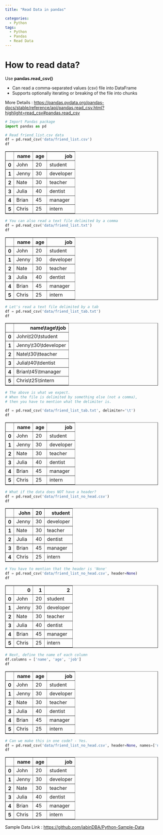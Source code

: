 ```yaml
---
title: "Read Data in pandas"

categories:
  - Python
tags:
  - Python
  - Pandas
  - Read Data
---
```


# How to read data?

Use **pandas.read_csv()**

- Can read a comma-separated values (csv) file into DataFrame
- Supports optionally iterating or breaking of the file into chunks

More Details : https://pandas.pydata.org/pandas-docs/stable/reference/api/pandas.read_csv.html?highlight=read_csv#pandas.read_csv


```python
# Import Pandas package
import pandas as pd
```


```python
# Read friend_list.csv data
df = pd.read_csv('data/friend_list.csv')
df
```




<div>
<style scoped>
    .dataframe tbody tr th:only-of-type {
        vertical-align: middle;
    }

    .dataframe tbody tr th {
        vertical-align: top;
    }

    .dataframe thead th {
        text-align: right;
    }
</style>
<table border="1" class="dataframe">
  <thead>
    <tr style="text-align: right;">
      <th></th>
      <th>name</th>
      <th>age</th>
      <th>job</th>
    </tr>
  </thead>
  <tbody>
    <tr>
      <th>0</th>
      <td>John</td>
      <td>20</td>
      <td>student</td>
    </tr>
    <tr>
      <th>1</th>
      <td>Jenny</td>
      <td>30</td>
      <td>developer</td>
    </tr>
    <tr>
      <th>2</th>
      <td>Nate</td>
      <td>30</td>
      <td>teacher</td>
    </tr>
    <tr>
      <th>3</th>
      <td>Julia</td>
      <td>40</td>
      <td>dentist</td>
    </tr>
    <tr>
      <th>4</th>
      <td>Brian</td>
      <td>45</td>
      <td>manager</td>
    </tr>
    <tr>
      <th>5</th>
      <td>Chris</td>
      <td>25</td>
      <td>intern</td>
    </tr>
  </tbody>
</table>
</div>




```python
# You can also read a text file delimited by a comma
df = pd.read_csv('data/friend_list.txt')
df
```




<div>
<style scoped>
    .dataframe tbody tr th:only-of-type {
        vertical-align: middle;
    }

    .dataframe tbody tr th {
        vertical-align: top;
    }

    .dataframe thead th {
        text-align: right;
    }
</style>
<table border="1" class="dataframe">
  <thead>
    <tr style="text-align: right;">
      <th></th>
      <th>name</th>
      <th>age</th>
      <th>job</th>
    </tr>
  </thead>
  <tbody>
    <tr>
      <th>0</th>
      <td>John</td>
      <td>20</td>
      <td>student</td>
    </tr>
    <tr>
      <th>1</th>
      <td>Jenny</td>
      <td>30</td>
      <td>developer</td>
    </tr>
    <tr>
      <th>2</th>
      <td>Nate</td>
      <td>30</td>
      <td>teacher</td>
    </tr>
    <tr>
      <th>3</th>
      <td>Julia</td>
      <td>40</td>
      <td>dentist</td>
    </tr>
    <tr>
      <th>4</th>
      <td>Brian</td>
      <td>45</td>
      <td>manager</td>
    </tr>
    <tr>
      <th>5</th>
      <td>Chris</td>
      <td>25</td>
      <td>intern</td>
    </tr>
  </tbody>
</table>
</div>




```python
# Let's read a text file delimited by a tab
df = pd.read_csv('data/friend_list_tab.txt')
df
```




<div>
<style scoped>
    .dataframe tbody tr th:only-of-type {
        vertical-align: middle;
    }

    .dataframe tbody tr th {
        vertical-align: top;
    }

    .dataframe thead th {
        text-align: right;
    }
</style>
<table border="1" class="dataframe">
  <thead>
    <tr style="text-align: right;">
      <th></th>
      <th>name\tage\tjob</th>
    </tr>
  </thead>
  <tbody>
    <tr>
      <th>0</th>
      <td>John\t20\tstudent</td>
    </tr>
    <tr>
      <th>1</th>
      <td>Jenny\t30\tdeveloper</td>
    </tr>
    <tr>
      <th>2</th>
      <td>Nate\t30\tteacher</td>
    </tr>
    <tr>
      <th>3</th>
      <td>Julia\t40\tdentist</td>
    </tr>
    <tr>
      <th>4</th>
      <td>Brian\t45\tmanager</td>
    </tr>
    <tr>
      <th>5</th>
      <td>Chris\t25\tintern</td>
    </tr>
  </tbody>
</table>
</div>




```python
# The above is what we expect.
# When the file is delimited by something else (not a comma),
# then you have to mention what the delimiter is.

df = pd.read_csv('data/friend_list_tab.txt', delimiter='\t')
df
```




<div>
<style scoped>
    .dataframe tbody tr th:only-of-type {
        vertical-align: middle;
    }

    .dataframe tbody tr th {
        vertical-align: top;
    }

    .dataframe thead th {
        text-align: right;
    }
</style>
<table border="1" class="dataframe">
  <thead>
    <tr style="text-align: right;">
      <th></th>
      <th>name</th>
      <th>age</th>
      <th>job</th>
    </tr>
  </thead>
  <tbody>
    <tr>
      <th>0</th>
      <td>John</td>
      <td>20</td>
      <td>student</td>
    </tr>
    <tr>
      <th>1</th>
      <td>Jenny</td>
      <td>30</td>
      <td>developer</td>
    </tr>
    <tr>
      <th>2</th>
      <td>Nate</td>
      <td>30</td>
      <td>teacher</td>
    </tr>
    <tr>
      <th>3</th>
      <td>Julia</td>
      <td>40</td>
      <td>dentist</td>
    </tr>
    <tr>
      <th>4</th>
      <td>Brian</td>
      <td>45</td>
      <td>manager</td>
    </tr>
    <tr>
      <th>5</th>
      <td>Chris</td>
      <td>25</td>
      <td>intern</td>
    </tr>
  </tbody>
</table>
</div>




```python
# What if the data does NOT have a header?
df = pd.read_csv('data/friend_list_no_head.csv')
df
```




<div>
<style scoped>
    .dataframe tbody tr th:only-of-type {
        vertical-align: middle;
    }

    .dataframe tbody tr th {
        vertical-align: top;
    }

    .dataframe thead th {
        text-align: right;
    }
</style>
<table border="1" class="dataframe">
  <thead>
    <tr style="text-align: right;">
      <th></th>
      <th>John</th>
      <th>20</th>
      <th>student</th>
    </tr>
  </thead>
  <tbody>
    <tr>
      <th>0</th>
      <td>Jenny</td>
      <td>30</td>
      <td>developer</td>
    </tr>
    <tr>
      <th>1</th>
      <td>Nate</td>
      <td>30</td>
      <td>teacher</td>
    </tr>
    <tr>
      <th>2</th>
      <td>Julia</td>
      <td>40</td>
      <td>dentist</td>
    </tr>
    <tr>
      <th>3</th>
      <td>Brian</td>
      <td>45</td>
      <td>manager</td>
    </tr>
    <tr>
      <th>4</th>
      <td>Chris</td>
      <td>25</td>
      <td>intern</td>
    </tr>
  </tbody>
</table>
</div>




```python
# You have to mention that the header is 'None'
df = pd.read_csv('data/friend_list_no_head.csv', header=None)
df
```




<div>
<style scoped>
    .dataframe tbody tr th:only-of-type {
        vertical-align: middle;
    }

    .dataframe tbody tr th {
        vertical-align: top;
    }

    .dataframe thead th {
        text-align: right;
    }
</style>
<table border="1" class="dataframe">
  <thead>
    <tr style="text-align: right;">
      <th></th>
      <th>0</th>
      <th>1</th>
      <th>2</th>
    </tr>
  </thead>
  <tbody>
    <tr>
      <th>0</th>
      <td>John</td>
      <td>20</td>
      <td>student</td>
    </tr>
    <tr>
      <th>1</th>
      <td>Jenny</td>
      <td>30</td>
      <td>developer</td>
    </tr>
    <tr>
      <th>2</th>
      <td>Nate</td>
      <td>30</td>
      <td>teacher</td>
    </tr>
    <tr>
      <th>3</th>
      <td>Julia</td>
      <td>40</td>
      <td>dentist</td>
    </tr>
    <tr>
      <th>4</th>
      <td>Brian</td>
      <td>45</td>
      <td>manager</td>
    </tr>
    <tr>
      <th>5</th>
      <td>Chris</td>
      <td>25</td>
      <td>intern</td>
    </tr>
  </tbody>
</table>
</div>




```python
# Next, define the name of each column
df.columns = ['name', 'age', 'job']
df
```




<div>
<style scoped>
    .dataframe tbody tr th:only-of-type {
        vertical-align: middle;
    }

    .dataframe tbody tr th {
        vertical-align: top;
    }

    .dataframe thead th {
        text-align: right;
    }
</style>
<table border="1" class="dataframe">
  <thead>
    <tr style="text-align: right;">
      <th></th>
      <th>name</th>
      <th>age</th>
      <th>job</th>
    </tr>
  </thead>
  <tbody>
    <tr>
      <th>0</th>
      <td>John</td>
      <td>20</td>
      <td>student</td>
    </tr>
    <tr>
      <th>1</th>
      <td>Jenny</td>
      <td>30</td>
      <td>developer</td>
    </tr>
    <tr>
      <th>2</th>
      <td>Nate</td>
      <td>30</td>
      <td>teacher</td>
    </tr>
    <tr>
      <th>3</th>
      <td>Julia</td>
      <td>40</td>
      <td>dentist</td>
    </tr>
    <tr>
      <th>4</th>
      <td>Brian</td>
      <td>45</td>
      <td>manager</td>
    </tr>
    <tr>
      <th>5</th>
      <td>Chris</td>
      <td>25</td>
      <td>intern</td>
    </tr>
  </tbody>
</table>
</div>




```python
# Can we make this in one code? - Yes.
df = pd.read_csv('data/friend_list_no_head.csv', header=None, names=['name', 'age', 'job'])
df
```




<div>
<style scoped>
    .dataframe tbody tr th:only-of-type {
        vertical-align: middle;
    }

    .dataframe tbody tr th {
        vertical-align: top;
    }

    .dataframe thead th {
        text-align: right;
    }
</style>
<table border="1" class="dataframe">
  <thead>
    <tr style="text-align: right;">
      <th></th>
      <th>name</th>
      <th>age</th>
      <th>job</th>
    </tr>
  </thead>
  <tbody>
    <tr>
      <th>0</th>
      <td>John</td>
      <td>20</td>
      <td>student</td>
    </tr>
    <tr>
      <th>1</th>
      <td>Jenny</td>
      <td>30</td>
      <td>developer</td>
    </tr>
    <tr>
      <th>2</th>
      <td>Nate</td>
      <td>30</td>
      <td>teacher</td>
    </tr>
    <tr>
      <th>3</th>
      <td>Julia</td>
      <td>40</td>
      <td>dentist</td>
    </tr>
    <tr>
      <th>4</th>
      <td>Brian</td>
      <td>45</td>
      <td>manager</td>
    </tr>
    <tr>
      <th>5</th>
      <td>Chris</td>
      <td>25</td>
      <td>intern</td>
    </tr>
  </tbody>
</table>
</div>



Sample Data Link : https://github.com/jabinDBA/Python-Sample-Data


```python

```
